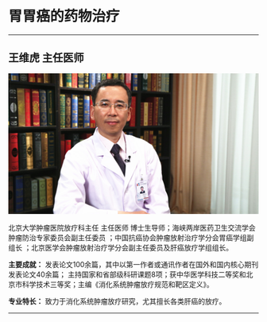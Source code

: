 # 胃胃癌的药物治疗

---

## 王维虎 主任医师

![1679232179038](image/c05_065/1679232179038.png)

北京大学肿瘤医院放疗科主任 主任医师 博士生导师；海峡两岸医药卫生交流学会肿瘤防治专家委员会副主任委员 ；中国抗癌协会肿瘤放射治疗学分会胃癌学组副组长 ；北京医学会肿瘤放射治疗学分会副主任委员及肝癌放疗学组组长。


**主要成就：** 发表论文100余篇，其中以第一作者或通讯作者在国外和国内核心期刊发表论文40余篇； 主持国家和省部级科研课题8项；获中华医学科技二等奖和北京市科学技术三等奖；主编《消化系统肿瘤放疗规范和靶区定义》。


**专业特长：** 致力于消化系统肿瘤放疗研究，尤其擅长各类肝癌的放疗。

---

